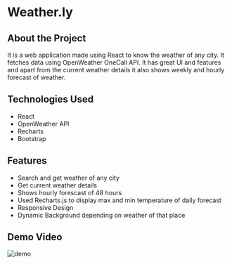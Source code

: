 # Weather.ly

## About the Project
It is a web application made using React to know the weather of any city. It fetches data using OpenWeather OneCall API. It has great UI and features and apart from the current  weather details it also shows weekly and hourly forecast of weather.


## Technologies Used
* React
* OpenWeather API
* Recharts
* Bootstrap

## Features
* Search and get weather of any city
* Get current weather details
* Shows hourly forescast of 48 hours
* Used Recharts.js to display max and min temperature of daily forecast
* Responsive Design
* Dynamic Background depending on weather of that place

## Demo Video
<img src = "./weatherlyDemo.gif" alt = "demo">